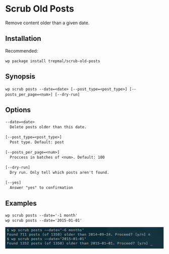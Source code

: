 # Scrub Old Posts

Remove content older than a given date.

## Installation

Recommended:

`wp package install trepmal/scrub-old-posts`

## Synopsis

`wp scrub posts --date=<date> [--post_type=<post_type>] [--posts_per_page=<num>]
  [--dry-run]`

## Options

    --date=<date>
      Delete posts older than this date.

    [--post_type=<post_type>]
      Post type. Default: post

    [--posts_per_page=<num>]
      Proccess in batches of <num>. Default: 100

    [--dry-run]
      Dry run. Only tell which posts aren't found.

    [--yes]
      Answer "yes" to confirmation

## Examples

    wp scrub posts --date='-1 month'
    wp scrub posts --date='2015-01-01'


![screenshot](screenshot-1.png)
